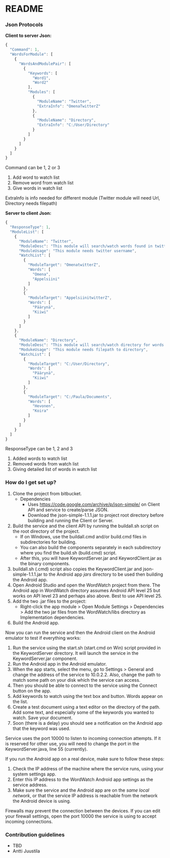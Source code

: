 # README #
### Json Protocols ###

**Client to server Json:**
```javascript
{
  "Command": 1,
  "WordsForModule": [
    {
      "WordsAndModulePair": [
        {
          "Keywords": [
            "Word1",
            "Word2"
          ],
          "Modules": [
            {
              "ModuleName": "Twitter",
              "ExtraInfo": "OmenaTwitterZ"
            },
            {
              "ModuleName": "Directory",
              "ExtraInfo": "C:/User/Directory"
            }
          ]
        }
      ]
    }
  ]
}
```
Command can be 1, 2 or 3
 1. Add word to watch list
 2. Remove word from watch list
 3. Give words in watch list

ExtraInfo is info needed for different module (Twitter module will need Url, Directory needs filepath)

**Server to client Json:**

```javascript
{
  "ResponseType": 1,
  "ModuleList": [
    {
      "ModuleName": "Twitter",
      "ModuleDesc": "This module will search/watch words found in twitter from specific username",
      "ModuleUsage": "This module needs twitter username",
      "WatchList": [
        {
          "ModuleTarget": "OmenatwitterZ",
          "Words": [
            "Omena",
            "Appelsiini"
          ]
        },
        {
          "ModuleTarget": "AppelsiinitwitterZ",
          "Words": [
            "Päärynä",
            "Kiiwi"
          ]
        }
      ]
    },
    {
      "ModuleName": "Directory",
      "ModuleDesc": "This module will search/watch directory for words in either name of file or in the content of file from specific directory",
      "ModukeUsage": "This module needs filepath to directory",
      "WatchList": [
        {
          "ModuleTarget": "C:/User/Directory",
          "Words": [
            "Päärynä",
            "Kiiwi"
          ]
        },
        {
          "ModuleTarget": "C:/Paula/Documents",
          "Words": [
            "Hevonen",
            "Koira"
          ]
        }
      ]
    }
  ]
}
```

ResponseType can be 1, 2 and 3
 1. Added words to watch list
 2. Removed words from watch list
 3. Giving detailed list of words in watch list

### How do I get set up? ###

1. Clone the project from bitbucket.
    * Dependencies
        * Uses https://code.google.com/archive/p/json-simple/ on Client API and service to create/parse JSON.
        * Download the json-simple-1.1.1.jar to project root directory before building and running the Client or Server.
2. Build the service and the client API by running the buildall.sh script on the root directory of the project.
    * If on Windows, use the buildall.cmd and/or build.cmd files in subdirectories for building.
	* You can also build the components separately in each subdirectory where you find the build.sh (build.cmd) script.
	* After this, you will have KeywordServer.jar and KeywordClient.jar as the binary components.
3. buildall.sh (.cmd) script also copies the KeywordClient.jar and json-simple-1.1.1.jar to the Android app *jars* directory to be used then building the Android app. 
4. Open Android Studio and open the WordWatch project from there. The Android app in WordWatch directory assumes Android API level 25 but works on API level 23 and perhaps also above. Best to use API level 25.
5. Add the two .jar files to the project:
    * Right-click the app module > Open Module Settings > Dependencies > Add the two jar files from the WordWatch/libs directory as Implementation dependencies.
5. Build the Android app.

Now you can run the service and then the Android client on the Android emulator to test if everything works:

1. Run the service using the start.sh (start.cmd on Win) script provided in the KeywordServer directory. It will launch the service in the KeywordServer.jar component.
2. Run the Android app in the Android emulator.
3. When the app starts, select the menu, go to Settings > General and change the address of the service to 10.0.2.2. Also, change the path to match some path on your disk which the service can access.
4. Then you should be able to connect to the service using the Connect button on the app.
5. Add keywords to watch using the text box and button. Words appear on the list.
6. Create a test document using a text editor on the directory of the path. Add some text, and especially some of the keywords you wanted to watch. Save your document.
7. Soon (there is a delay) you should see a notification on the Android app that the keyword was used.

Service uses the port 10000 to listen to incoming connection attempts. If it is reserved for other use, you will need to change the port in the KeywordServer.java, line 55 (currently).

If you run the Android app on a real device, make sure to follow these steps:

1. Check the IP address of the machine where the service runs, using your system settings app.
2. Enter this IP address to the WordWatch Android app settings as the service address.
3. Make sure the service and the Android app are on the *same local network*, or that the service IP address is reachable from the network the Android device is using.

Firewalls may prevent the connection between the devices. If you can edit your firewall settings, open the port 10000 the service is using to accept incoming connections.

### Contribution guidelines ###

* TBD
* Antti Juustila
